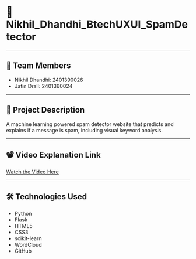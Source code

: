 # 🚀 Nikhil_Dhandhi_BtechUXUI_SpamDetector

---

## 👥 Team Members
- Nikhil Dhandhi: 2401390026
- Jatin Drall: 2401360024

---

## 📜 Project Description
A machine learning powered spam detector website that predicts and explains if a message is spam, including visual keyword analysis.

---

## 📽️ Video Explanation Link
[Watch the Video Here](https://drive.google.com/file/d/1DmdMhmFOU4Dy84S8p0FBpN8dXTGPMDAb/view?usp=drive_link)

---

## 🛠️ Technologies Used
- Python
- Flask
- HTML5
- CSS3
- scikit-learn
- WordCloud
- GitHub
